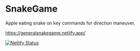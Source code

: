 # SnakeGame
Apple eating snake on key commands for direction maneuver.

https://generalsnakegame.netlify.app/

[![Netlify Status](https://api.netlify.com/api/v1/badges/297a916c-9b90-4e11-b7c0-e9008aaa66d7/deploy-status)](https://app.netlify.com/sites/generalsnakegame/deploys)
